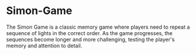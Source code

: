 # Simon-Game
The Simon Game is a classic memory game where players need to repeat a sequence of lights in the correct order. As the game progresses, the sequences become longer and more challenging, testing the player's memory and attention to detail.
